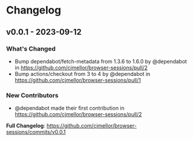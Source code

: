 # Changelog

## v0.0.1 - 2023-09-12

### What's Changed

- Bump dependabot/fetch-metadata from 1.3.6 to 1.6.0 by @dependabot in https://github.com/cjmellor/browser-sessions/pull/2
- Bump actions/checkout from 3 to 4 by @dependabot in https://github.com/cjmellor/browser-sessions/pull/1

### New Contributors

- @dependabot made their first contribution in https://github.com/cjmellor/browser-sessions/pull/2

**Full Changelog**: https://github.com/cjmellor/browser-sessions/commits/v0.0.1

